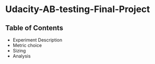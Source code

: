 # Udacity-AB-testing-Final-Project

## Table of Contents

- Experiment Description
- Metric choice
- Sizing
- Analysis
